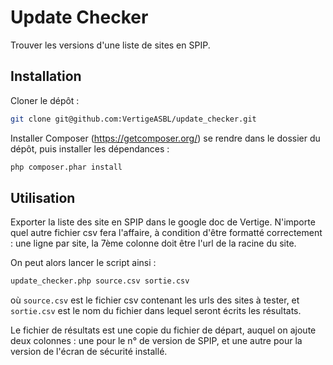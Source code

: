 # Update Checker

Trouver les versions d'une liste de sites en SPIP.

## Installation

Cloner le dépôt :

```bash
git clone git@github.com:VertigeASBL/update_checker.git
```

Installer Composer (https://getcomposer.org/) se rendre dans le
dossier du dépôt, puis installer les dépendances :

```bash
php composer.phar install
```

## Utilisation

Exporter la liste des site en SPIP dans le google doc de
Vertige. N'importe quel autre fichier csv fera l'affaire, à condition
d'être formatté correctement : une ligne par site, la 7ème colonne
doit être l'url de la racine du site.

On peut alors lancer le script ainsi :

```bash
update_checker.php source.csv sortie.csv
```

où `source.csv` est le fichier csv contenant les urls des sites à
tester, et `sortie.csv` est le nom du fichier dans lequel seront
écrits les résultats.

Le fichier de résultats est une copie du fichier de départ, auquel on
ajoute deux colonnes : une pour le n° de version de SPIP, et une autre
pour la version de l'écran de sécurité installé.
